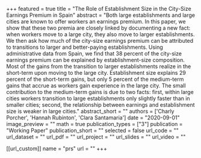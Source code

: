 
+++
featured = true
title = "The Role of Establishment Size in the City-Size Earnings Premium in Spain"
abstract = "Both large establishments and large cities are known to offer workers an earnings premium. In this paper, we show that these two premia are closely linked by  documenting a new fact: when workers move to a large city, they also move to larger establishments. We then ask how much of the city-size earnings premium can be attributed to transitions to larger and better-paying establishments. Using administrative data from Spain, we find that 38 percent of the city-size earnings premium can be explained by establishment-size composition. Most of the gains from the transition to larger establishments realize in the short-term upon moving to the large city.  Establishment size explains 29 percent of the short-term gains, but only 5 percent of the medium-term gains that accrue as workers gain experience in the large city. The small contribution to the medium-term gains is due to two facts: first, within large cities workers transition to large establishments only slightly faster than in smaller cities;  second, the relationship between earnings and establishment size is weaker in large cities."
abstract_short = ""
authors = ['Charly Porcher', 'Hannah Rubinton', 'Clara Santamaria']
date = "2020-09-01"
image_preview = ""
math = true
publication_types = ["3"]
publication = "Working Paper"
publication_short = ""
selected = false
url_code = ""
url_dataset = ""
url_pdf = ""
url_project = ""
url_slides = ""
url_video = ""

[[url_custom]]
name = "prs"
url = ""
+++
